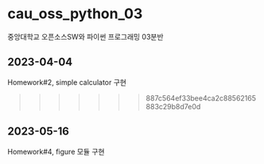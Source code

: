 # cau_oss_python_03
중앙대학교 오픈소스SW와 파이썬 프로그래밍 03분반


## 2023-04-04
Homework#2, simple calculator 구현
>>>>>>> 887c564ef33bee4ca2c88562165883c29b8d7e0d
## 2023-05-16
Homework#4, figure 모듈 구현
